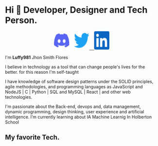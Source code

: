 # Hi 👋 Developer, Designer and Tech Person.

<p align='center'>
<img src="https://raw.githubusercontent.com/Luffy981/Luffy981/main/icons/discord.svg" alt="c" width="50" height="60">
&nbsp;&nbsp;
<a href="https://twitter.com/Luffy_981">
<img src="https://raw.githubusercontent.com/Luffy981/Luffy981/main/icons/twitter.svg" alt="twitter" width="50" height="60">
&nbsp;&nbsp;
</a>
<a href="https://www.linkedin.com/in/smith-flores/">
<img src="https://raw.githubusercontent.com/Luffy981/Luffy981/main/icons/linkedin.svg" alt="itchdotio" width="50" height="60">
</a>
</p>

I'm **Luffy981** Jhon Smith Flores

I believe in technology as a tool that can change people's lives for the better. for this reason I'm self-taught

I have knowledge of software design patterns under the SOLID principles, agile methodologies, and programming languages as JavaScript and NodeJS | C | Python | SQL and MySQL | React | and other web technologies.

I'm passionate about the Back-end, devops and, data management,  dynamic programming, design thinking, user experience and artificial intelligence.
I’m currently learning about IA Machine Learnig In Holberton School

## My favorite Tech.

